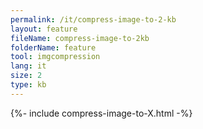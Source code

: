 ```yaml
---
permalink: /it/compress-image-to-2-kb
layout: feature
fileName: compress-image-to-2kb
folderName: feature
tool: imgcompression
lang: it
size: 2
type: kb
---
```


{%- include compress-image-to-X.html -%}
